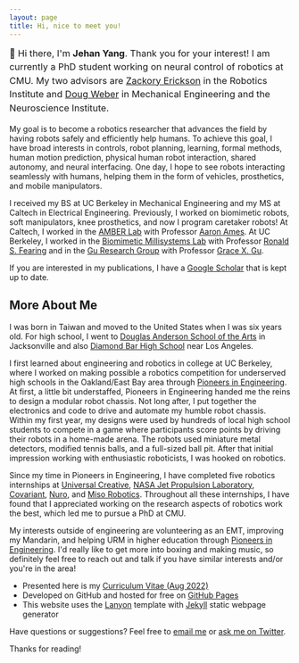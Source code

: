 ```yaml
---
layout: page
title: Hi, nice to meet you!
---
```


<h3 class="message" style="line-height:1.5; margin-top:0.5rem; font-weight:normal">
	👋 Hi there, I'm <b>Jehan Yang</b>. Thank you for your interest! I am currently a PhD student working on neural control of robotics at CMU. My two advisors are <a href="https://zackory.com/">Zackory Erickson</a> in the Robotics Institute and <a href="https://engineering.cmu.edu/directory/bios/weber-douglas.html">Doug Weber</a> in Mechanical Engineering and the Neuroscience Institute. 
</h3 >

My goal is to become a robotics researcher that advances the field by having robots safely and efficiently help humans. To achieve this goal, I have broad interests in controls, robot planning, learning, formal methods, human motion prediction, physical human robot interaction, shared autonomy, and neural interfacing. One day, I hope to see robots interacting seamlessly with humans, helping them in the form of vehicles, prosthetics, and mobile manipulators. 

I received my BS at UC Berkeley in Mechanical Engineering and my MS at Caltech in Electrical Engineering. Previously, I worked on biomimetic robots, soft manipulators, knee prosthetics, and now I program caretaker robots! At Caltech, I worked in the [AMBER Lab](http://www.bipedalrobotics.com/) with Professor [Aaron Ames](http://www.bipedalrobotics.com/people.html). At UC Berkeley, I worked in the [Biomimetic Millisystems Lab](https://people.eecs.berkeley.edu/~ronf/Biomimetics.html) with Professor [Ronald S. Fearing](https://people.eecs.berkeley.edu/~ronf/) and in the [Gu Research Group](https://gu.berkeley.edu) with Professor [Grace X. Gu](https://me.berkeley.edu/people/grace-x-gu/). 

If you are interested in my publications, I have a [Google
Scholar](https://scholar.google.com/citations?user=SYQvCw4AAAAJ&hl=en) that is kept up to date. 

## More About Me

I was born in Taiwan and moved to the United States when I was six years old. For high school, I went to [Douglas Anderson School of the Arts](https://dcps.duvalschools.org/anderson) in Jacksonville and also [Diamond Bar High School](https://dbhs.wvusd.k12.ca.us/) near Los Angeles.

I first learned about engineering and robotics in college at UC Berkeley, where I worked on making possible a robotics competition for underserved high schools in the Oakland/East Bay area through [Pioneers in Engineering](https://pierobotics.org). At first, a little bit understaffed, Pioneers in Engineering handed me the reins to design a modular robot chassis. Not long after, I put together the electronics and code to drive and automate my humble robot chassis. Within my first year, my designs were used by hundreds of local high school students to compete in a game where participants score points by driving their robots in a home-made arena. The robots used miniature metal detectors, modified tennis balls, and a full-sized ball pit. After that initial impression working with enthusiastic roboticists, I was hooked on robotics.

Since my time in Pioneers in Engineering, I have completed five robotics internships at [Universal Creative](https://jobs.universalparks.com/universal-creative/), [NASA Jet Propulsion Laboratory](https://www.jpl.nasa.gov/), [Covariant](https://covariant.ai/), [Nuro](https://www.nuro.ai/), and [Miso Robotics](https://misorobotics.com/). Throughout all these internships, I have found that I appreciated working on the research aspects of robotics work the best, which led me to pursue a PhD at CMU. 

My interests outside of engineering are volunteering as an EMT, improving my Mandarin, and helping URM in higher education through [Pioneers in Engineering](https://pierobotics.org). I'd really like to get more into boxing and making music, so definitely feel free to reach out and talk if you have similar interests and/or you're in the area!

* Presented here is my [Curriculum Vitae (Aug 2022)](../documents/Jehan_Yang_PhD_CV.pdf)
* Developed on GitHub and hosted for free on [GitHub Pages](https://pages.github.com)
* This website uses the [Lanyon](https://lanyon.getpoole.com/) template with [Jekyll](https://jekyllrb.com/) static webpage generator

Have questions or suggestions? Feel free to [email me](mailto:jehanyang@gmail.com) or [ask me on Twitter](https://twitter.com/jehanyang).

Thanks for reading!
